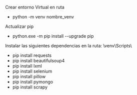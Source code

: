 Crear entorno Virtual en ruta
* python -m venv nombre_venv

Actualizar pip 
* python.exe -m pip install --upgrade pip

Instalar las siguientes dependencias en la ruta: \venv\Scripts\
* pip install requests
* pip install beautifulsoup4
* pip install lxml
* pip install selenium
* pip install pillow
* pip install pymongo
* pip install scrapy
